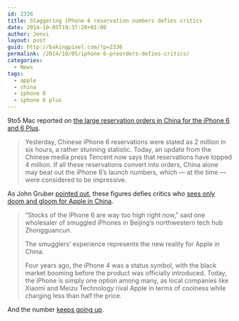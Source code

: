 ```yaml
---
id: 2336
title: Staggering iPhone 6 reservation numbers defies critics
date: 2014-10-05T19:37:20+01:00
author: Jenxi
layout: post
guid: http://bakingpixel.com/?p=2336
permalink: /2014/10/05/iphone-6-preorders-defies-critics/
categories:
  - News
tags:
  - apple
  - china
  - iphone 6
  - iphone 6 plus
---
```

9to5 Mac reported on [the large reservation orders in China for the iPhone 6 and 6 Plus](http://9to5mac.com/2014/10/03/chinese-iphone-6-4-million/).

> Yesterday, Chinese iPhone 6 reservations were stated as 2 million in six hours, a rather stunning statistic. Today, an update from the Chinese media press Tencent now says that reservations have topped 4 million. If all these reservations convert into orders, China alone may beat out the iPhone 6’s launch numbers, which — at the time — were considered to be impressive. 

As John Gruber [pointed out](http://daringfireball.net/linked/2014/10/03/china-iphone-6), these figures defies critics who [sees only doom and gloom for Apple in China](http://www.nytimes.com/2014/09/29/technology/personaltech/glum-sign-for-apple-in-china-smuggled-iphones-go-begging-.html).

> “Stocks of the iPhone 6 are way too high right now,” said one wholesaler of smuggled iPhones in Beijing’s northwestern tech hub Zhongguancun.
> 
> The smugglers’ experience represents the new reality for Apple in China.
> 
> Four years ago, the iPhone 4 was a status symbol, with the black market booming before the product was officially introduced. Today, the iPhone is simply one option among many, as local companies like Xiaomi and Meizu Technology rival Apple in terms of coolness while charging less than half the price. 

And the number [keeps going up](http://sale.jd.com/act/nAqiWgU34frQolt.html).